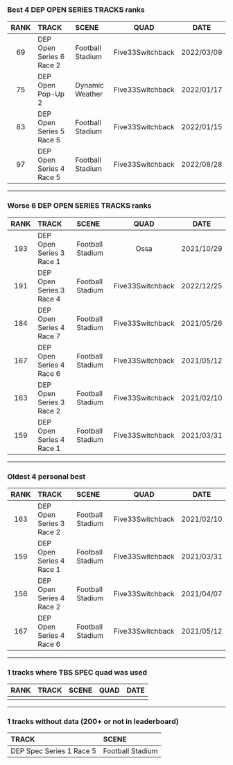 ### Best 4 DEP OPEN SERIES TRACKS ranks
|RANK|TRACK|SCENE|QUAD|DATE|
|:---:|:---|:---|:---:|:---:|
|69|DEP Open Series 6 Race 2|Football Stadium|Five33Switchback|2022/03/09|
|75|DEP Open Pop-Up 2|Dynamic Weather|Five33Switchback|2022/01/17|
|83|DEP Open Series 5 Race 5|Football Stadium|Five33Switchback|2022/01/15|
|97|DEP Open Series 4 Race 5|Football Stadium|Five33Switchback|2022/08/28|
---
### Worse 6 DEP OPEN SERIES TRACKS ranks
|RANK|TRACK|SCENE|QUAD|DATE|
|:---:|:---|:---|:---:|:---:|
|193|DEP Open Series 3 Race 1|Football Stadium|Ossa|2021/10/29|
|191|DEP Open Series 3 Race 4|Football Stadium|Five33Switchback|2022/12/25|
|184|DEP Open Series 4 Race 7|Football Stadium|Five33Switchback|2021/05/26|
|167|DEP Open Series 4 Race 6|Football Stadium|Five33Switchback|2021/05/12|
|163|DEP Open Series 3 Race 2|Football Stadium|Five33Switchback|2021/02/10|
|159|DEP Open Series 4 Race 1|Football Stadium|Five33Switchback|2021/03/31|
---
### Oldest 4 personal best
|RANK|TRACK|SCENE|QUAD|DATE|
|:---:|:---|:---|:---:|:---:|
|163|DEP Open Series 3 Race 2|Football Stadium|Five33Switchback|2021/02/10|
|159|DEP Open Series 4 Race 1|Football Stadium|Five33Switchback|2021/03/31|
|156|DEP Open Series 4 Race 2|Football Stadium|Five33Switchback|2021/04/07|
|167|DEP Open Series 4 Race 6|Football Stadium|Five33Switchback|2021/05/12|
---
### 1 tracks where TBS SPEC quad was used
|RANK|TRACK|SCENE|QUAD|DATE|
|:---:|:---|:---|:---:|:---:|
||||||
---
### 1 tracks without data (200+ or not in leaderboard)
|TRACK|SCENE|
|:---|:---|
|DEP Spec Series 1 Race 5|Football Stadium|
